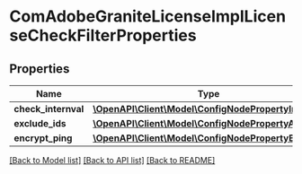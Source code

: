 # ComAdobeGraniteLicenseImplLicenseCheckFilterProperties

## Properties
Name | Type | Description | Notes
------------ | ------------- | ------------- | -------------
**check_internval** | [**\OpenAPI\Client\Model\ConfigNodePropertyInteger**](ConfigNodePropertyInteger.md) |  | [optional] 
**exclude_ids** | [**\OpenAPI\Client\Model\ConfigNodePropertyArray**](ConfigNodePropertyArray.md) |  | [optional] 
**encrypt_ping** | [**\OpenAPI\Client\Model\ConfigNodePropertyBoolean**](ConfigNodePropertyBoolean.md) |  | [optional] 

[[Back to Model list]](../README.md#documentation-for-models) [[Back to API list]](../README.md#documentation-for-api-endpoints) [[Back to README]](../README.md)



